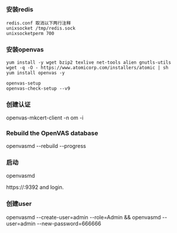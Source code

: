 ### 安装redis
```
redis.conf 取消以下两行注释
unixsocket /tmp/redis.sock
unixsocketperm 700
```

### 安装openvas
```
yum install -y wget bzip2 texlive net-tools alien gnutls-utils
wget -q -O - https://www.atomicorp.com/installers/atomic | sh
yum install openvas -y

openvas-setup
openvas-check-setup --v9
```

### 创建认证
openvas-mkcert-client -n om -i

### Rebuild the OpenVAS database
openvasmd --rebuild --progress

### 启动
openvasmd

https://<IP-ADDRESS>:9392 and login.


### 创建user  
openvasmd --create-user=admin --role=Admin && openvasmd --user=admin --new-password=666666 
